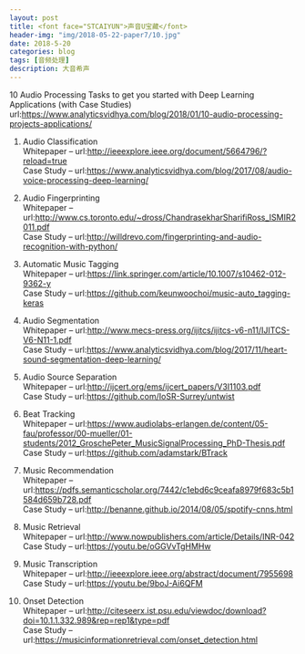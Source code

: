 ```yaml
---
layout: post
title: <font face="STCAIYUN">声音U宝藏</font>
header-img: "img/2018-05-22-paper7/10.jpg"
date: 2018-5-20
categories: blog
tags: [音频处理]
description: 大音希声
---
```


10 Audio Processing Tasks to get you started with Deep Learning Applications (with Case Studies)<br>
url:https://www.analyticsvidhya.com/blog/2018/01/10-audio-processing-projects-applications/<br>

1. Audio Classification<br>
Whitepaper – url:http://ieeexplore.ieee.org/document/5664796/?reload=true<br>
Case Study – url:https://www.analyticsvidhya.com/blog/2017/08/audio-voice-processing-deep-learning/<br>

 
2. Audio Fingerprinting<br>
Whitepaper – url:http://www.cs.toronto.edu/~dross/ChandrasekharSharifiRoss_ISMIR2011.pdf<br>
Case Study – url:http://willdrevo.com/fingerprinting-and-audio-recognition-with-python/<br>

 
3. Automatic Music Tagging<br>
Whitepaper – url:https://link.springer.com/article/10.1007/s10462-012-9362-y<br>
Case Study – url:https://github.com/keunwoochoi/music-auto_tagging-keras<br>

 
4. Audio Segmentation<br>
Whitepaper – url:http://www.mecs-press.org/ijitcs/ijitcs-v6-n11/IJITCS-V6-N11-1.pdf<br>
Case Study – url:https://www.analyticsvidhya.com/blog/2017/11/heart-sound-segmentation-deep-learning/<br>

 
5. Audio Source Separation<br>
Whitepaper – url:http://ijcert.org/ems/ijcert_papers/V3I1103.pdf<br>
Case Study – url:https://github.com/IoSR-Surrey/untwist<br>

 
6. Beat Tracking<br>
Whitepaper – url:https://www.audiolabs-erlangen.de/content/05-fau/professor/00-mueller/01-students/2012_GroschePeter_MusicSignalProcessing_PhD-Thesis.pdf<br>
Case Study – url:https://github.com/adamstark/BTrack<br>
 

7. Music Recommendation<br>
Whitepaper – url:https://pdfs.semanticscholar.org/7442/c1ebd6c9ceafa8979f683c5b1584d659b728.pdf<br>
Case Study – url:http://benanne.github.io/2014/08/05/spotify-cnns.html<br>

 
8. Music Retrieval<br>
Whitepaper – url:http://www.nowpublishers.com/article/Details/INR-042<br>
Case Study – url:https://youtu.be/oGGVvTgHMHw<br>

 
9. Music Transcription<br>
Whitepaper – url:http://ieeexplore.ieee.org/abstract/document/7955698<br>
Case Study – url:https://youtu.be/9boJ-Ai6QFM<br>

 
10. Onset Detection<br>
Whitepaper – url:http://citeseerx.ist.psu.edu/viewdoc/download?doi=10.1.1.332.989&rep=rep1&type=pdf<br>
Case Study – url:https://musicinformationretrieval.com/onset_detection.html<br>
